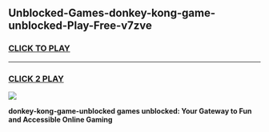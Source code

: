 
## Unblocked-Games-donkey-kong-game-unblocked-Play-Free-v7zve
<h3>
<a href="https://premium76.site?title=donkey-kong-game-unblocked&ref=21A">CLICK TO PLAY</a></h3>
<hr>

<h3>
<a href="https://premium76.site?title=donkey-kong-game-unblocked&ref=21A">CLICK 2 PLAY</a>
  
</h3>

<a href="https://premium76.site?title=donkey-kong-game-unblocked&ref=21A"><img src="https://clearcache.store/games.png"></a>


**donkey-kong-game-unblocked games unblocked: Your Gateway to Fun and Accessible Online Gaming**
